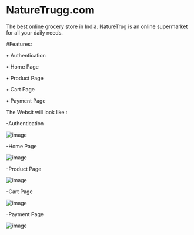 # NatureTrugg.com
The best online grocery store in India. NatureTrug is an online supermarket for all your daily needs.

#Features:

• Authentication 

• Home Page 

• Product Page

• Cart Page 

• Payment Page

The Websit will look like :

-Authentication

![image](https://user-images.githubusercontent.com/112633527/221865828-7099a5ef-93c9-491f-8dbe-fd0b6af94d1c.png)

-Home Page

![image](https://user-images.githubusercontent.com/112633527/221863680-fdeaa70b-4fef-470b-99c5-651960702f58.png)


-Product Page

![image](https://user-images.githubusercontent.com/112633527/221864540-e2be8d02-32fe-4eb3-999a-02bdb133c3a3.png)

-Cart Page

![image](https://user-images.githubusercontent.com/112633527/221864744-a39da5e9-dbf2-43aa-93a3-6e3632b5e0f3.png)

-Payment Page

![image](https://user-images.githubusercontent.com/112633527/221864851-0de3fcf4-ecd8-40da-a5ce-fa8c0b43779f.png)






